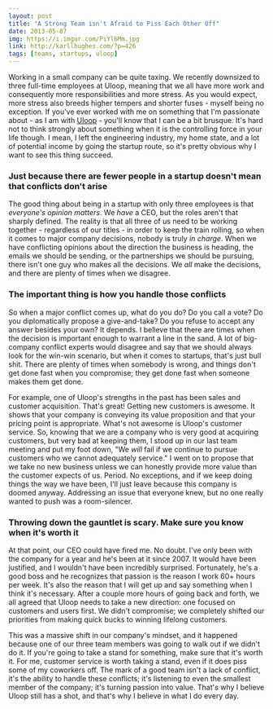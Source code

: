 ```yaml
---
layout: post
title: "A Strong Team isn't Afraid to Piss Each Other Off"
date: 2013-05-07
img: https://i.imgur.com/PiYl6Mm.jpg
link: http://karllhughes.com/?p=426
tags: [teams, startups, uloop]
---
```

Working in a small company can be quite taxing. We recently downsized to three full-time employees at Uloop, meaning that we all have more work and consequently more responsibilities and more stress. As you would expect, more stress also breeds higher tempers and shorter fuses - myself being no exception. If you've ever worked with me on something that I'm passionate about - as I am with [Uloop](http://www.uloop.com) - you'll know that I can be a bit brusque. It's hard not to think strongly about something when it is the controlling force in your life though. I mean, I left the engineering industry, my home state, and a lot of potential income by going the startup route, so it's pretty obvious why I want to see this thing succeed.

### Just because there are fewer people in a startup doesn't mean that conflicts don't arise

The good thing about being in a startup with only three employees is that _everyone's opinion matters_. We _have_ a CEO, but the roles aren't that sharply defined. The reality is that all three of us need to be working together - regardless of our titles - in order to keep the train rolling, so when it comes to major company decisions, nobody is truly _in charge_. When we have conflicting opinions about the direction the business is heading, the emails we should be sending, or the partnerships we should be pursuing, there isn't one guy who makes all the decisions. We _all_ make the decisions, and there are plenty of times when we disagree. 

### The important thing is how you handle those conflicts

So when a major conflict comes up, what do you do? Do you call a vote? Do you diplomatically propose a give-and-take? Do you refuse to accept any answer besides your own? It depends. I believe that there are times when the decision is important enough to warrant a line in the sand. A lot of big-company conflict experts would disagree and say that we should always look for the win-win scenario, but when it comes to startups, that's just bull shit. There are plenty of times when somebody is wrong, and things don't get done fast when you compromise; they get done fast when someone makes them get done. 

For example, one of Uloop's strengths in the past has been sales and customer acquisition. That's great! Getting new customers is awesome. It shows that your company is conveying its value proposition and that your pricing point is appropriate. What's not awesome is Uloop's customer service. So, knowing that we are a company who is very good at acquiring customers, but very bad at keeping them, I stood up in our last team meeting and put my foot down, "We _will_ fail if we continue to pursue customers who we cannot adequately service." I went on to propose that we take no new business unless we can honestly provide more value than the customer expects of us. Period. No exceptions, and if we keep doing things the way we have been, I'll just leave because this company is doomed anyway. Addressing an issue that everyone knew, but no one really wanted to push was a room-silencer.

### Throwing down the gauntlet is scary. Make sure you know when it's worth it

At that point, our CEO could have fired me. No doubt. I've only been with the company for a year and he's been at it since 2007. It would have been justified, and I wouldn't have been incredibly surprised. Fortunately, he's a good boss and he recognizes that passion is the reason I work 60+ hours per week. It's also the reason that I will get up and say something when I think it's necessary. After a couple more hours of going back and forth, we all agreed that Uloop needs to take a new direction: one focused on customers and users first. We didn't compromise; we completely shifted our priorities from making quick bucks to winning lifelong customers.

This was a massive shift in our company's mindset, and it happened because one of our three team members was going to walk out if we didn't do it. If you're going to take a stand for something, make sure that it's worth it. For me, customer service is worth taking a stand, even if it does piss some of my coworkers off. The mark of a good team isn't a lack of conflict, it's the ability to handle these conflicts; it's listening to even the smallest member of the company; it's turning passion into value. That's why I believe Uloop still has a shot, and that's why I believe in what I do every day.
